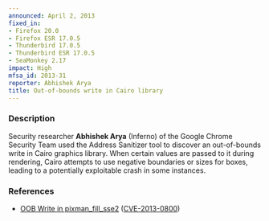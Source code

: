 ```yaml
---
announced: April 2, 2013
fixed_in:
- Firefox 20.0
- Firefox ESR 17.0.5
- Thunderbird 17.0.5
- Thunderbird ESR 17.0.5
- SeaMonkey 2.17
impact: High
mfsa_id: 2013-31
reporter: Abhishek Arya
title: Out-of-bounds write in Cairo library
---
```


<h3>Description</h3>

<p>Security researcher <strong>Abhishek Arya</strong> (Inferno) of the Google
Chrome Security Team used the Address Sanitizer tool to discover an out-of-bounds write in Cairo graphics library. When certain values are passed to it during rendering, Cairo attempts to use negative boundaries or sizes for boxes, leading to a potentially exploitable crash in some instances.
</p>


<h3>References</h3>

<ul>
  <li><a href="https://bugzilla.mozilla.org/show_bug.cgi?id=825721">
      OOB Write in pixman_fill_sse2</a> (<a href="http://cve.mitre.org/cgi-bin/cvename.cgi?name=CVE-2013-0800" class="ex-ref">CVE-2013-0800</a>)</li>
</ul>



